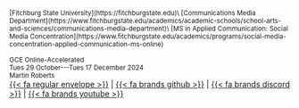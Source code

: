 <small>
[Fitchburg State University](https://fitchburgstate.edu)\
[Communications Media Department](https://www.fitchburgstate.edu/academics/academic-schools/school-arts-and-sciences/communications-media-department)\
[MS in Applied Communication: Social Media Concentration](https://www.fitchburgstate.edu/academics/programs/social-media-concentration-applied-communication-ms-online)

GCE Online-Accelerated\
Tues 29 October---Tues 17 December 2024\
Martin Roberts\
</small>
[{{< fa regular envelope >}}](mailto:mrober40@fitchburgstate.edu) | 
[{{< fa brands github >}}](https://github.com/mroberts1/fsu-social-mobilities-fa24) | 
[{{< fa brands discord >}}](https://discord.gg/rm4BpXaG) | 
[{{< fa brands youtube >}}](https://www.youtube.com/playlist?list=PLx7AcHafElRiGpYPLRM29YzNMMEXyDqmh)